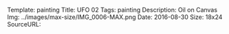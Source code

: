 Template: painting
Title:  UFO 02
Tags: painting
Description: Oil on Canvas
Img: ../images/max-size/IMG_0006-MAX.png
Date: 2016-08-30
Size: 18x24
SourceURL: 
    
